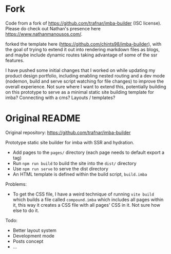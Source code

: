 # Fork

Code from a fork of https://github.com/trafnar/imba-builder (ISC license). Please do check out Nathan's presence here https://www.nathanmanousos.com/.   

forked the template here (https://github.com/chints98/imba-builder), with the goal of trying to extend it out into rendering markdown files as blogs, and maybe include dynamic routes taking advantage of some of the ssr features. 

I have pushed some initial changes that I worked on while updating my product design portfolio, including enabling nested routing and a dev mode (nodemon, build and serve script watching for file changes) to improve the overall experience. Not sure where I want to extend this, potentially building on this prototype to serve as a minimal static site building template for imba? Connecting with a cms? Layouts / templates? 

# Original README

Original repository: https://github.com/trafnar/imba-builder

Prototype static site builder for imba with SSR and hydration.

- Add pages to the `pages/` directory (each page needs to default export a tag)
- Run `npm run build` to build the site into the `dist/` directory
- Use `npm run serve` to serve the dist directory
- An HTML template is defined within the build script, `build.imba`

Problems:

- To get the CSS file, I have a weird technique of running `vite build` which builds a file called `compound.imba` which includes all pages within it, this way it creates a CSS file with all pages' CSS in it. Not sure how else to do it.

Todo:

- Better layout system
- Development mode
- Posts concept
- ...
